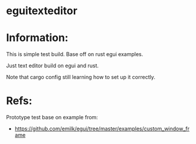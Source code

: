 # eguitexteditor

# Information:
  This is simple test build. Base off on rust egui examples.

  Just text editor build on egui and rust.

  Note that cargo config still learning how to set up it correctly.

# Refs:
 Prototype test base on example from:
 * https://github.com/emilk/egui/tree/master/examples/custom_window_frame